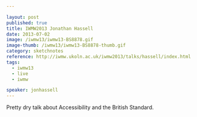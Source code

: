 ```yaml
---

layout: post
published: true
title: IWMW2013 Jonathan Hassell
date: 2013-07-02
image: /iwmw13/iwmw13-BS8878.gif
image-thumb: /iwmw13/iwmw13-BS8878-thumb.gif
category: sketchnotes
reference: http://iwmw.ukoln.ac.uk/iwmw2013/talks/hassell/index.html
tags:
  - iwmw13
  - live
  - iwmw

speaker: jonhassell
---
```


Pretty dry talk about Accessibility and the British Standard.
